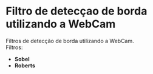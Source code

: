 # Filtro de detecçao de borda utilizando a WebCam
Filtros de detecção de borda utilizando a WebCam.  
Filtros:  
- **Sobel**  
- **Roberts**
